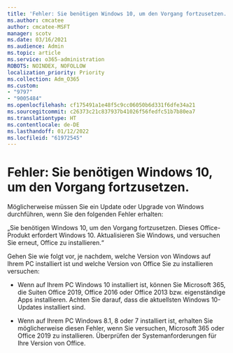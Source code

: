 ```yaml
---
title: 'Fehler: Sie benötigen Windows 10, um den Vorgang fortzusetzen.'
ms.author: cmcatee
author: cmcatee-MSFT
manager: scotv
ms.date: 03/16/2021
ms.audience: Admin
ms.topic: article
ms.service: o365-administration
ROBOTS: NOINDEX, NOFOLLOW
localization_priority: Priority
ms.collection: Adm_O365
ms.custom:
- "9797"
- "9005484"
ms.openlocfilehash: cf175491a1e48f5c9cc06050b6d331f6dfe34a21
ms.sourcegitcommit: c26373c21c837937b41026f56fedfc51b7b80ea7
ms.translationtype: HT
ms.contentlocale: de-DE
ms.lasthandoff: 01/12/2022
ms.locfileid: "61972545"
---
```

# <a name="error-you-need-windows-10-to-continue"></a>Fehler: Sie benötigen Windows 10, um den Vorgang fortzusetzen.

Möglicherweise müssen Sie ein Update oder Upgrade von Windows durchführen, wenn Sie den folgenden Fehler erhalten:

„Sie benötigen Windows 10, um den Vorgang fortzusetzen. Dieses Office-Produkt erfordert Windows 10. Aktualisieren Sie Windows, und versuchen Sie erneut, Office zu installieren.“

Gehen Sie wie folgt vor, je nachdem, welche Version von Windows auf Ihrem PC installiert ist und welche Version von Office Sie zu installieren versuchen:

- Wenn auf Ihrem PC Windows 10 installiert ist, können Sie Microsoft 365, die Suiten Office 2019, Office 2016 oder Office 2013 bzw. eigenständige Apps installieren. Achten Sie darauf, dass die aktuellsten Windows 10-Updates installiert sind.

- Wenn auf Ihrem PC Windows 8.1, 8 oder 7 installiert ist, erhalten Sie möglicherweise diesen Fehler, wenn Sie versuchen, Microsoft 365 oder Office 2019 zu installieren. Überprüfen der Systemanforderungen für Ihre Version von Office.